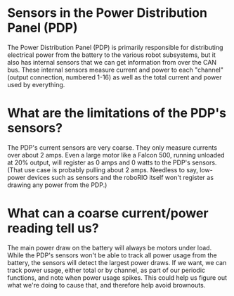 # Sensors in the Power Distribution Panel (PDP)

The Power Distribution Panel (PDP) is primarily responsible for distributing
electrical power from the battery to the various robot subsystems, but it
also has internal sensors that we can get information from over the CAN bus.
These internal sensors measure current and power to each "channel" (output
connection, numbered 1-16) as well as the total current and power used by
everything.

# What are the limitations of the PDP's sensors?

The PDP's current sensors are very coarse.  They only measure currents over
about 2 amps.  Even a large motor like a Falcon 500, running unloaded at
20% output, will register as 0 amps and 0 watts to the PDP's sensors.  (That
use case is probably pulling about 2 amps.  Needless to say, low-power devices
such as sensors and the roboRIO itself won't register as drawing any power
from the PDP.)

# What can a coarse current/power reading tell us?

The main power draw on the battery will always be motors under load.  While
the PDP's sensors won't be able to track all power usage from the battery,
the sensors will detect the largest power draws.  If we want, we can track
power usage, either total or by channel, as part of our periodic functions,
and note when power usage spikes.  This could help us figure out what we're
doing to cause that, and therefore help avoid brownouts.

